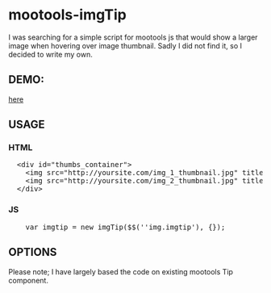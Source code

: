 mootools-imgTip
===================

I was searching for a simple script for mootools js that would show a larger image when hovering over image thumbnail.
Sadly I did not find it, so I decided to write my own.


<h2>DEMO:</h2>
<a href="http://havl.net/devnotes/2013/02/imgtip-mootools-image-popup-on-hover-plugin/">here</a>
<h2>USAGE</h2>

<h3>HTML</h3>
<pre class="code html">
  &lt;div id="thumbs_container">
    &lt;img src="http://yoursite.com/img_1_thumbnail.jpg" title="Title of this image" data-imgtip-url="http://yoursite.com/img_1_full.jpg"  class="imgtip"/>
    &lt;img src="http://yoursite.com/img_2_thumbnail.jpg" title="Title of this second image" data-imgtip-url="http://yoursite.com/img_2_full.jpg" class="imgtip" />
  &lt;/div>
</pre>

<h3>JS</h3>
<pre class="code js">
    var imgtip = new imgTip($$(''img.imgtip'), {});
</pre>


<h2>OPTIONS</h2>


Please note; I have largely based the code on existing mootools Tip component.
